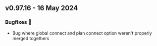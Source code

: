 ## v0.97.16 - 16 May 2024

### Bugfixes 🐛
* Bug where global connect and plan connect option weren't properly merged togethers
